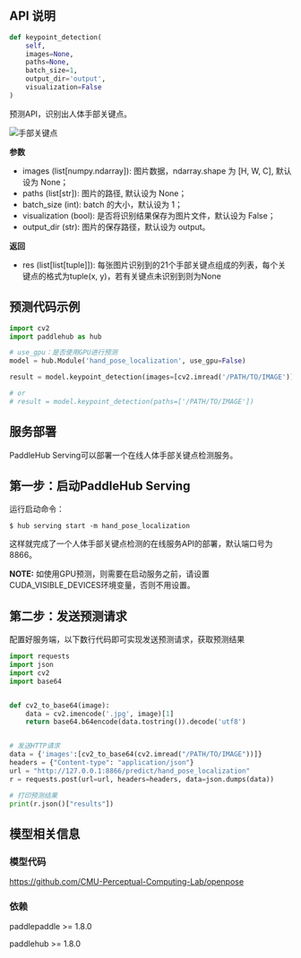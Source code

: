 ## API 说明

```python
def keypoint_detection(
    self,
    images=None,
    paths=None,
    batch_size=1,
    output_dir='output',
    visualization=False
)
```

预测API，识别出人体手部关键点。

![手部关键点](https://ai-studio-static-online.cdn.bcebos.com/97e1ae7c1e68477d85b37f53ee997fbc4ef0fc12c7634301bc08749bd003cac0)

**参数**

* images (list\[numpy.ndarray\]): 图片数据，ndarray.shape 为 \[H, W, C\], 默认设为 None；
* paths (list\[str\]): 图片的路径, 默认设为 None；
* batch\_size (int): batch 的大小，默认设为 1；
* visualization (bool): 是否将识别结果保存为图片文件，默认设为 False；
* output\_dir (str): 图片的保存路径，默认设为 output。

**返回**

* res (list[list[tuple]]): 每张图片识别到的21个手部关键点组成的列表，每个关键点的格式为tuple(x, y)，若有关键点未识别到则为None


## 预测代码示例

```python
import cv2
import paddlehub as hub

# use_gpu：是否使用GPU进行预测
model = hub.Module('hand_pose_localization', use_gpu=False)

result = model.keypoint_detection(images=[cv2.imread('/PATH/TO/IMAGE')])

# or
# result = model.keypoint_detection(paths=['/PATH/TO/IMAGE'])
```

## 服务部署

PaddleHub Serving可以部署一个在线人体手部关键点检测服务。

## 第一步：启动PaddleHub Serving

运行启动命令：
```shell
$ hub serving start -m hand_pose_localization
```

这样就完成了一个人体手部关键点检测的在线服务API的部署，默认端口号为8866。

**NOTE:** 如使用GPU预测，则需要在启动服务之前，请设置CUDA\_VISIBLE\_DEVICES环境变量，否则不用设置。

## 第二步：发送预测请求

配置好服务端，以下数行代码即可实现发送预测请求，获取预测结果

```python
import requests
import json
import cv2
import base64


def cv2_to_base64(image):
    data = cv2.imencode('.jpg', image)[1]
    return base64.b64encode(data.tostring()).decode('utf8')


# 发送HTTP请求
data = {'images':[cv2_to_base64(cv2.imread("/PATH/TO/IMAGE"))]}
headers = {"Content-type": "application/json"}
url = "http://127.0.0.1:8866/predict/hand_pose_localization"
r = requests.post(url=url, headers=headers, data=json.dumps(data))

# 打印预测结果
print(r.json()["results"])
```


## 模型相关信息

### 模型代码

https://github.com/CMU-Perceptual-Computing-Lab/openpose

### 依赖

paddlepaddle >= 1.8.0

paddlehub >= 1.8.0
